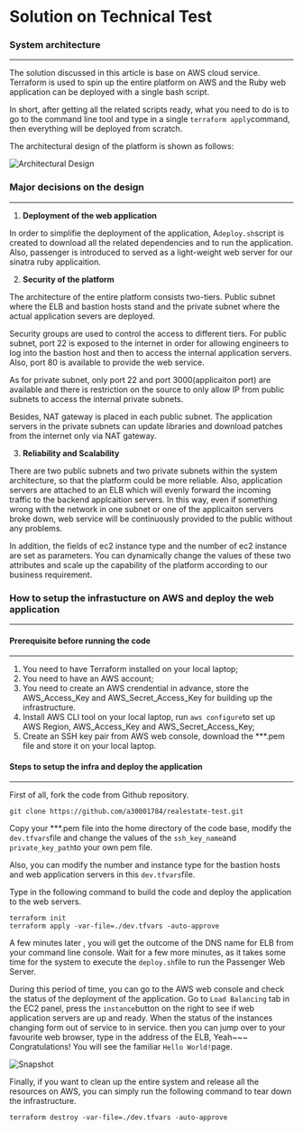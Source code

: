# Solution on Technical Test

### **System architecture**  

------

The solution discussed in this article is base on AWS cloud service.  Terraform is used to spin up the entire platform on AWS and the Ruby web application can be deployed with a single bash script.

 In short, after getting all the related scripts ready, what you need to do is to go to the command line tool and type in a single `terraform apply`command,  then everything will be deployed from scratch.

The architectural design of the platform is shown as follows: 

![Architectural Design](https://tva1.sinaimg.cn/large/00831rSTly1gcu5xud6fhj30p20f1ta9.jpg)

### **Major decisions on the design**

------

1. **Deployment of the web application**

In order to simplifie the deployment of the application,  A`deploy.sh`script is created to download all the related dependencies and to run the application. Also, passenger is introduced to served as a light-weight web server for our sinatra ruby applicaition.

2. **Security of the platform**

The architecture of the entire platform consists two-tiers. Public subnet where the ELB and bastion hosts stand and the private subnet where the actual application severs are deployed. 

Security groups are used to control the access to different tiers. For public subnet, port 22 is exposed to the internet in order for allowing engineers to log into the bastion host and then to access the internal application servers. Also, port 80 is available to provide the web service.

As for private subnet, only port 22 and port 3000(applicaiton port) are available and there is restriction on the source to only allow IP from public subnets to access the internal private subnets.

Besides, NAT gateway is placed in each public subnet. The application servers in the private subnets can update libraries and download patches from the internet only via NAT gateway.

3. **Reliability and Scalability**

There are two public subnets and two private subnets within the system architecture, so that the platform could be more reliable. Also, application servers are attached to an ELB which will evenly forward the incoming traffic to the backend applcaition servers. In this way, even if something wrong with the network in one subnet or one of the applicaiton servers broke down, web service will be continuously provided to the public without any problems.

In addition, the fields of ec2 instance type and the number of ec2 instance are set as parameters. You can dynamically change the values of these two attributes and scale up the capability of the platform according to our business requirement. 

### **How to setup the infrastucture on AWS and deploy the web application**

------

#### **Prerequisite before running the code**

------

1. You need to have Terraform installed on your local laptop;
2. You need to have an AWS account;
3. You need to create an AWS crendential in advance, store the AWS_Access_Key and AWS_Secret_Access_Key for building up the infrastructure.
4. Install AWS CLI tool on your local laptop, run `aws configure`to set up AWS Region, AWS_Access_Key and AWS_Secret_Access_Key;
5. Create an SSH key pair  from AWS web console, download the ***.pem file and store it on your local laptop.

#### **Steps to setup the infra and deploy the application**

------

First of all, fork the code from Github repository. 

```
git clone https://github.com/a30001784/realestate-test.git
```

Copy your ***.pem file into the home directory of the code base, modify the `dev.tfvars`file and change the values of the `ssh_key_name`and `private_key_path`to your own pem file. 

 Also, you can modify the number and instance type for the bastion hosts and web application servers in this `dev.tfvars`file.

Type in the following command to build the code and deploy the application to the web servers.

```
terraform init
terraform apply -var-file=./dev.tfvars -auto-approve
```

A few minutes later , you will get the outcome of the DNS name for ELB from your command line console. Wait for a few more minutes, as it  takes some time for the system to execute the `deploy.sh`file to run the Passenger Web Server.  

During this period of time, you can go to the AWS web console and check the status of the deployment of the application. Go to `Load Balancing` tab in the EC2 panel, press the `instance`button on the right to see if web application servers are up and ready. When the status of the instances changing form out of service to in service. then you can jump over to your favourite web browser, type in the address of the ELB, Yeah~~~ Congratulations! You will see the familiar `Hello World!`page. 

![Snapshot](https://tva1.sinaimg.cn/large/00831rSTly1gctnvrt4uqj30vu0hlmy6.jpg)

Finally, if you want to clean up the entire system and release all the resources on AWS, you can simply run the following command to tear down the infrastructure. 

```
terraform destroy -var-file=./dev.tfvars -auto-approve
```

